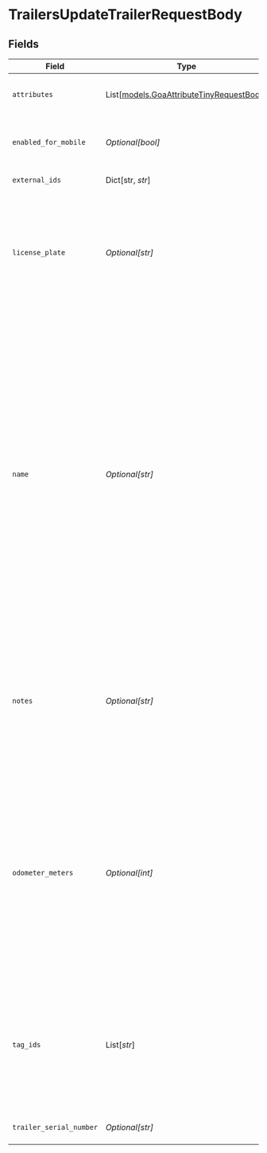 # TrailersUpdateTrailerRequestBody


## Fields

| Field                                                                                                                                                                                                                                                                                                                                    | Type                                                                                                                                                                                                                                                                                                                                     | Required                                                                                                                                                                                                                                                                                                                                 | Description                                                                                                                                                                                                                                                                                                                              | Example                                                                                                                                                                                                                                                                                                                                  |
| ---------------------------------------------------------------------------------------------------------------------------------------------------------------------------------------------------------------------------------------------------------------------------------------------------------------------------------------- | ---------------------------------------------------------------------------------------------------------------------------------------------------------------------------------------------------------------------------------------------------------------------------------------------------------------------------------------- | ---------------------------------------------------------------------------------------------------------------------------------------------------------------------------------------------------------------------------------------------------------------------------------------------------------------------------------------- | ---------------------------------------------------------------------------------------------------------------------------------------------------------------------------------------------------------------------------------------------------------------------------------------------------------------------------------------- | ---------------------------------------------------------------------------------------------------------------------------------------------------------------------------------------------------------------------------------------------------------------------------------------------------------------------------------------- |
| `attributes`                                                                                                                                                                                                                                                                                                                             | List[[models.GoaAttributeTinyRequestBody](../models/goaattributetinyrequestbody.md)]                                                                                                                                                                                                                                                     | :heavy_minus_sign:                                                                                                                                                                                                                                                                                                                       | A list of attributes to assign to the trailer.                                                                                                                                                                                                                                                                                           |                                                                                                                                                                                                                                                                                                                                          |
| `enabled_for_mobile`                                                                                                                                                                                                                                                                                                                     | *Optional[bool]*                                                                                                                                                                                                                                                                                                                         | :heavy_minus_sign:                                                                                                                                                                                                                                                                                                                       | Indicates if the trailer is visible on the Samsara mobile apps.                                                                                                                                                                                                                                                                          | true                                                                                                                                                                                                                                                                                                                                     |
| `external_ids`                                                                                                                                                                                                                                                                                                                           | Dict[str, *str*]                                                                                                                                                                                                                                                                                                                         | :heavy_minus_sign:                                                                                                                                                                                                                                                                                                                       | A map of external ids                                                                                                                                                                                                                                                                                                                    |                                                                                                                                                                                                                                                                                                                                          |
| `license_plate`                                                                                                                                                                                                                                                                                                                          | *Optional[str]*                                                                                                                                                                                                                                                                                                                          | :heavy_minus_sign:                                                                                                                                                                                                                                                                                                                       | The license plate of the Trailer. **By default**: empty. Can be set or updated through the Samsara Dashboard or the API at any time.                                                                                                                                                                                                     | 7TYP290                                                                                                                                                                                                                                                                                                                                  |
| `name`                                                                                                                                                                                                                                                                                                                                   | *Optional[str]*                                                                                                                                                                                                                                                                                                                          | :heavy_minus_sign:                                                                                                                                                                                                                                                                                                                       | The human-readable name of the Trailer. This is set by a fleet administrator and will appear in both Samsara’s cloud dashboard as well as the Samsara Driver mobile app. By default, this name is the serial number of the Samsara Asset Gateway. It can be set or updated through the Samsara Dashboard or through the API at any time. | Trailer-123                                                                                                                                                                                                                                                                                                                              |
| `notes`                                                                                                                                                                                                                                                                                                                                  | *Optional[str]*                                                                                                                                                                                                                                                                                                                          | :heavy_minus_sign:                                                                                                                                                                                                                                                                                                                       | These are generic notes about the Trailer. Empty by default. Can be set or updated through the Samsara Dashboard or the API at any time.                                                                                                                                                                                                 | These are my trailer notes                                                                                                                                                                                                                                                                                                               |
| `odometer_meters`                                                                                                                                                                                                                                                                                                                        | *Optional[int]*                                                                                                                                                                                                                                                                                                                          | :heavy_minus_sign:                                                                                                                                                                                                                                                                                                                       | When you provide a manual odometer override, Samsara will begin updating a trailer's odometer using GPS distance traveled since this override was set. Only applies to trailers installed with Samsara gateways.                                                                                                                         | 1234                                                                                                                                                                                                                                                                                                                                     |
| `tag_ids`                                                                                                                                                                                                                                                                                                                                | List[*str*]                                                                                                                                                                                                                                                                                                                              | :heavy_minus_sign:                                                                                                                                                                                                                                                                                                                       | An array of IDs of tags to associate with this trailer. If your access to the API is scoped by one or more tags, this field is required to pass in.                                                                                                                                                                                      | [<br/>"Qui ad et et non.",<br/>"Et numquam ut.",<br/>"Qui eligendi vel ab ut."<br/>]                                                                                                                                                                                                                                                     |
| `trailer_serial_number`                                                                                                                                                                                                                                                                                                                  | *Optional[str]*                                                                                                                                                                                                                                                                                                                          | :heavy_minus_sign:                                                                                                                                                                                                                                                                                                                       | The serial number of the trailer.                                                                                                                                                                                                                                                                                                        | 8V8WD530FLN016251                                                                                                                                                                                                                                                                                                                        |